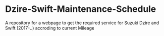 # Dzire-Swift-Maintenance-Schedule
A repository for a webpage to get the required service for Suzuki Dzire and Swift (2017-..) accroding to current Mileage
